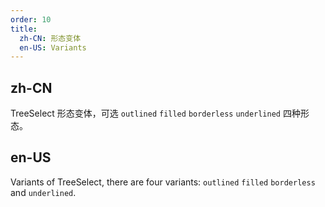 ```yaml
---
order: 10
title:
  zh-CN: 形态变体
  en-US: Variants
---
```


## zh-CN

TreeSelect 形态变体，可选 `outlined` `filled` `borderless` `underlined` 四种形态。

## en-US

Variants of TreeSelect, there are four variants: `outlined` `filled` `borderless` and `underlined`.
